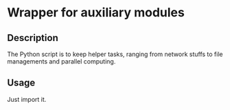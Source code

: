 # Wrapper for auxiliary modules

## Description
The Python script is to keep helper tasks, ranging from network stuffs to file managements and parallel computing.

## Usage
Just import it.


